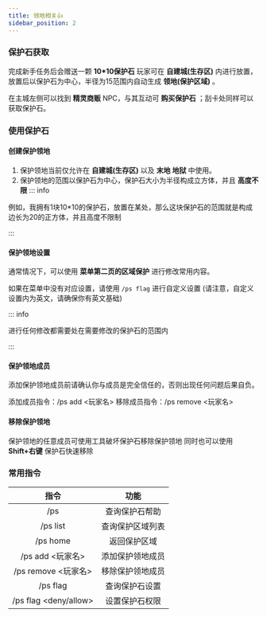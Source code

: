 ```yaml
---
title: 领地相关👍
sidebar_position: 2
---
```


### 保护石获取

完成新手任务后会赠送一颗 **10*10保护石** 玩家可在 **自建城(生存区)** 内进行放置，放置后以保护石为中心，半径为15范围内自动生成 **领地(保护区域)** 。

在主城左侧可以找到 **精灵商贩** NPC，与其互动可 **购买保护石** ；刮卡处同样可以获取保护石。

### 使用保护石

#### 创建保护领地

1. 保护领地当前仅允许在 **自建城(生存区)** 以及 **末地** **地狱** 中使用。
2. 保护领地的范围以保护石为中心，保护石大小为半径构成立方体，并且 **高度不限**
::: info

例如，我拥有1块10*10的保护石，放置在某处，那么这块保护石的范围就是构成边长为20的正方体，并且高度不限制

:::

#### 保护领地设置

通常情况下，可以使用 **菜单第二页的区域保护** 进行修改常用内容。

如果在菜单中没有对应设置，请使用 `/ps flag` 进行自定义设置
(请注意，自定义设置内为英文，请确保你有英文基础)


::: info

进行任何修改都需要处在需要修改的保护石的范围内

:::

#### 保护领地成员

添加保护领地成员前请确认你与成员是完全信任的，否则出现任何问题后果自负。

添加成员指令：/ps add <玩家名>
移除成员指令：/ps remove <玩家名>

#### 移除保护领地

保护领地的任意成员可使用工具破坏保护石移除保护领地
同时也可以使用 **Shift+右键** 保护石快速移除


### 常用指令

| 指令 | 功能 |
| :---: | :---: |
| /ps | 查询保护石帮助  |
| /ps list | 查询保护区域列表 |
| /ps home | 返回保护区域 |
| /ps add <玩家名> | 添加保护领地成员 |
| /ps remove <玩家名> | 移除保护领地成员 |
| /ps flag | 查询保护石设置 |
| /ps flag <flag> <deny/allow> | 设置保护石权限 |

